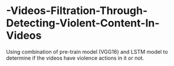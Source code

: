 # -Videos-Filtration-Through-Detecting-Violent-Content-In-Videos
Using combination of pre-train model (VGG16) and LSTM model  to determine if the videos have violence actions in it or not.
